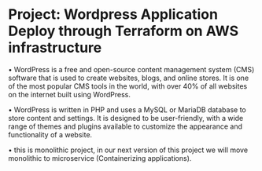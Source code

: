 # Project: Wordpress Application Deploy through Terraform on AWS infrastructure
• WordPress is a free and open-source content management system (CMS) software that is used to create websites, blogs, and online stores. It is one of the most popular CMS tools in 
  the world, with over 40% of all websites on the internet built using WordPress.

• WordPress is written in PHP and uses a MySQL or MariaDB database to store content and settings. It is designed to be user-friendly, with a wide range of themes and plugins 
  available to customize the appearance and functionality of a website.

• this is monolithic project, in our next version of this project we will move monolithic to microservice (Containerizing applications).

